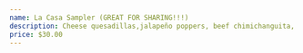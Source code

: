 ```yaml
---
name: La Casa Sampler (GREAT FOR SHARING!!!)
description: Cheese quesadillas,jalapeño poppers, beef chimichanguita, chicken sope, beef taquitos, and chicken flautas. Served with homemade garlic ranch and ranchera dipping sauces. GREAT FOR SHARING!!!
price: $30.00
---
```

